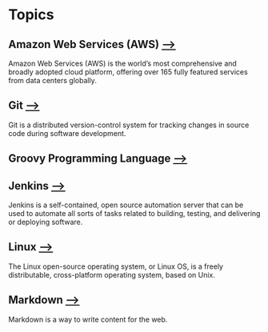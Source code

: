 # Topics
## Amazon Web Services (AWS) [&xrarr;](./aws)
Amazon Web Services (AWS) is the world’s most comprehensive and broadly adopted cloud platform, offering over 165 fully featured services from data centers globally.
## Git [&xrarr;](./git)
Git is a distributed version-control system for tracking changes in source code during software development.
## Groovy Programming Language  [&xrarr;](./groovy)

## Jenkins [&xrarr;](./jenkins)
Jenkins is a self-contained, open source automation server that can be used to automate all sorts of tasks related to building, testing, and delivering or deploying software.
## Linux [&xrarr;](./linux)
The Linux open-source operating system, or Linux OS, is a freely distributable, cross-platform operating system, based on Unix.
## Markdown [&xrarr;](./markdown)
Markdown is a way to write content for the web.
